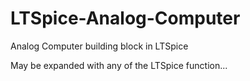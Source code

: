 # LTSpice-Analog-Computer
Analog Computer building block in LTSpice

May be expanded with any of the LTSpice function...
